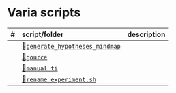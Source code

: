 
# Varia scripts

| \# | script/folder                                                 | description |
| :- | :------------------------------------------------------------ | :---------- |
|    | [📁`generate_hypotheses_mindmap`](generate_hypotheses_mindmap) |             |
|    | [📁`gource`](gource)                                           |             |
|    | [📁`manual_ti`](manual_ti)                                     |             |
|    | [📄`rename_experiment.sh`](rename_experiment.sh)               |             |
